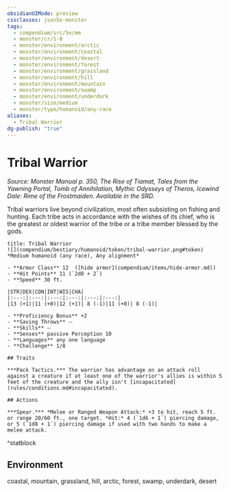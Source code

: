 ```yaml
---
obsidianUIMode: preview
cssclasses: json5e-monster
tags:
  - compendium/src/5e/mm
  - monster/cr/1-8
  - monster/environment/arctic
  - monster/environment/coastal
  - monster/environment/desert
  - monster/environment/forest
  - monster/environment/grassland
  - monster/environment/hill
  - monster/environment/mountain
  - monster/environment/swamp
  - monster/environment/underdark
  - monster/size/medium
  - monster/type/humanoid/any-race
aliases:
  - Tribal Warrior
dg-publish: "true"
---
```

# Tribal Warrior
*Source: Monster Manual p. 350, The Rise of Tiamat, Tales from the Yawning Portal, Tomb of Annihilation, Mythic Odysseys of Theros, Icewind Dale: Rime of the Frostmaiden. Available in the SRD.*  

Tribal warriors live beyond civilization, most often subsisting on fishing and hunting. Each tribe acts in accordance with the wishes of its chief, who is the greatest or oldest warrior of the tribe or a tribe member blessed by the gods.

```ad-statblock
title: Tribal Warrior
![](compendium/bestiary/humanoid/token/tribal-warrior.png#token)
*Medium humanoid (any race), Any alignment*

- **Armor Class** 12  ([hide armor](compendium/items/hide-armor.md))
- **Hit Points** 11 (`2d8 + 2`)
- **Speed** 30 ft.

|STR|DEX|CON|INT|WIS|CHA|
|:---:|:---:|:---:|:---:|:---:|:---:|
|13 (+1)|11 (+0)|12 (+1)| 8 (-1)|11 (+0)| 8 (-1)|

- **Proficiency Bonus** +2
- **Saving Throws** ⏤
- **Skills** ⏤
- **Senses** passive Perception 10
- **Languages** any one language
- **Challenge** 1/8

## Traits

***Pack Tactics.*** The warrior has advantage on an attack roll against a creature if at least one of the warrior's allies is within 5 feet of the creature and the ally isn't [incapacitated](rules/conditions.md#incapacitated).

## Actions

***Spear.*** *Melee or Ranged Weapon Attack:* +3 to hit, reach 5 ft. or range 20/60 ft., one target. *Hit:* 4 (`1d6 + 1`) piercing damage, or 5 (`1d8 + 1`) piercing damage if used with two hands to make a melee attack.
```
^statblock

## Environment

coastal, mountain, grassland, hill, arctic, forest, swamp, underdark, desert